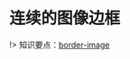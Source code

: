# 连续的图像边框

!> 知识要点：[border-image](https://www.runoob.com/cssref/css3-pr-border-image.html)

<vuep template="#image-border"></vuep>
<script v-pre type="text/x-template" id="image-border">
<style>
  main {
    width: 100%;
    padding: 80px;
    background: #b4a078;
  }
  div{
    width: 100%;
    padding: 100px;
    overflow: hidden;
    resize: both;
    font: 100%/1.6 Baskerville, Palatino, serif;
    border: 1em solid transparent;
    background: linear-gradient(white, white) padding-box,
               url(http://csssecrets.io/images/stone-art.jpg) border-box  0 / cover;
  }
</style>
<template>
  <main>
    <div>图片边框</div>
  </main>
</template>
<script>  
</script>
</script>
